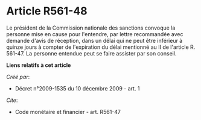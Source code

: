 # Article R561-48

Le président de la Commission nationale des sanctions convoque la personne mise en cause pour l'entendre, par lettre
recommandée avec demande d'avis de réception, dans un délai qui ne peut être inférieur à quinze jours à compter de
l'expiration du délai mentionné au II de l'article R. 561-47. La personne entendue peut se faire assister par son conseil.

**Liens relatifs à cet article**

_Créé par_:

  - Décret n°2009-1535 du 10 décembre 2009 - art. 1

_Cite_:

  - Code monétaire et financier - art. R561-47
